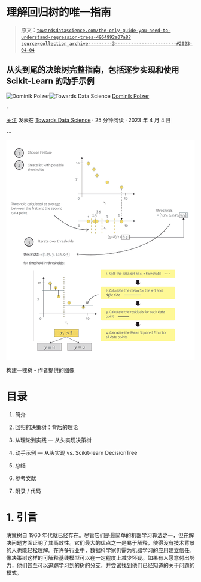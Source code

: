 # 理解回归树的唯一指南

> 原文：[`towardsdatascience.com/the-only-guide-you-need-to-understand-regression-trees-4964992a07a8?source=collection_archive---------3-----------------------#2023-04-04`](https://towardsdatascience.com/the-only-guide-you-need-to-understand-regression-trees-4964992a07a8?source=collection_archive---------3-----------------------#2023-04-04)

## 从头到尾的决策树完整指南，包括逐步实现和使用 Scikit-Learn 的动手示例

[](https://dmnkplzr.medium.com/?source=post_page-----4964992a07a8--------------------------------)![Dominik Polzer](https://dmnkplzr.medium.com/?source=post_page-----4964992a07a8--------------------------------)[](https://towardsdatascience.com/?source=post_page-----4964992a07a8--------------------------------)![Towards Data Science](https://towardsdatascience.com/?source=post_page-----4964992a07a8--------------------------------) [Dominik Polzer](https://dmnkplzr.medium.com/?source=post_page-----4964992a07a8--------------------------------)

·

[关注](https://medium.com/m/signin?actionUrl=https%3A%2F%2Fmedium.com%2F_%2Fsubscribe%2Fuser%2F3ab8d3143e32&operation=register&redirect=https%3A%2F%2Ftowardsdatascience.com%2Fthe-only-guide-you-need-to-understand-regression-trees-4964992a07a8&user=Dominik+Polzer&userId=3ab8d3143e32&source=post_page-3ab8d3143e32----4964992a07a8---------------------post_header-----------) 发表在 [Towards Data Science](https://towardsdatascience.com/?source=post_page-----4964992a07a8--------------------------------) · 25 分钟阅读 · 2023 年 4 月 4 日[](https://medium.com/m/signin?actionUrl=https%3A%2F%2Fmedium.com%2F_%2Fvote%2Ftowards-data-science%2F4964992a07a8&operation=register&redirect=https%3A%2F%2Ftowardsdatascience.com%2Fthe-only-guide-you-need-to-understand-regression-trees-4964992a07a8&user=Dominik+Polzer&userId=3ab8d3143e32&source=-----4964992a07a8---------------------clap_footer-----------)

--

[](https://medium.com/m/signin?actionUrl=https%3A%2F%2Fmedium.com%2F_%2Fbookmark%2Fp%2F4964992a07a8&operation=register&redirect=https%3A%2F%2Ftowardsdatascience.com%2Fthe-only-guide-you-need-to-understand-regression-trees-4964992a07a8&source=-----4964992a07a8---------------------bookmark_footer-----------)![](img/4c91b3953a804aad1f6ca79fb81508c9.png)

构建一棵树 - 作者提供的图像

# 目录

1.  简介

1.  回归的决策树：背后的理论

1.  从理论到实践 — 从头实现决策树

1.  动手示例 — 从头实现 vs. Scikit-learn DecisionTree

1.  总结

1.  参考文献

1.  附录 / 代码

# 1\. 引言

决策树自 1960 年代就已经存在。尽管它们是最简单的机器学习算法之一，但在解决问题方面证明了其高效性。它们最大的优点之一是易于解释，使得没有技术背景的人也能轻松理解。在许多行业中，数据科学家仍需为机器学习的应用建立信任。像决策树这样的可解释基线模型可以在一定程度上减少怀疑。如果有人愿意付出努力，他们甚至可以追踪学习到的树的分支，并尝试找到他们已经知道的关于问题的模式。
